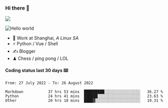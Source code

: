 ### Hi there 👋
![](https://komarev.com/ghpvc/?username=Xuhandsome)


<img src="https://github-readme-stats.vercel.app/api?username=XuHandsome&show_icons=true&theme=merko" alt="Hello world">

<br/>

- 🍻  Work at Shanghai, _A Linux SA_
- ⚡  Python / Vue / Shell
- ✍️  Blogger
- ♟  Chess / ping pong / LOL

#### Coding status last 30 days ⌨️

<!--START_SECTION:waka-->

```text
From: 27 July 2022 - To: 26 August 2022

Markdown           37 hrs 53 mins  █████████░░░░░░░░░░░░░░░░   36.27 %
Python             24 hrs 41 mins  ██████░░░░░░░░░░░░░░░░░░░   23.63 %
Other              20 hrs 10 mins  ████▓░░░░░░░░░░░░░░░░░░░░   19.31 %
```

<!--END_SECTION:waka-->
